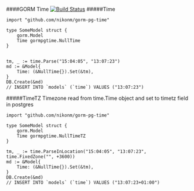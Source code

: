 ####GORM Time
[![Build Status](https://travis-ci.org/nikonm/gorm-pg-time.svg?branch=master)](https://travis-ci.org/nikonm/gorm-pg-time)
#####Time

````
import "github.com/nikonm/gorm-pg-time"

type SomeModel struct {
	gorm.Model
	Time gormpgtime.NullTime
}


tm, _ := time.Parse("15:04:05", "13:07:23")
md := &Model{
	Time: (&NullTime{}).Set(&tm),
}
DB.Create(&md)
// INSERT INTO `models` (`time`) VALUES ("13:07:23")

````
#####TimeTZ
Timezone read from time.Time object and set to timetz field in postgres 
````
import "github.com/nikonm/gorm-pg-time"

type SomeModel struct {
	gorm.Model
	Time gormpgtime.NullTimeTZ
}

tm, _ := time.ParseInLocation("15:04:05", "13:07:23", time.FixedZone("", +3600))
md := &Model{
	Time: (&NullTime{}).Set(&tm),
}
DB.Create(&md)
// INSERT INTO `models` (`time`) VALUES ("13:07:23+01:00")

````

